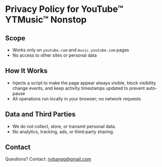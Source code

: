 # Privacy Policy for YouTube™ YTMusic™ Nonstop

## Scope
- Works only on `youtube.com` and `music.youtube.com` pages
- No access to other sites or personal data

## How It Works
- Injects a script to make the page appear always visible, block visibility change events, and keep activity timestamps updated to prevent auto-pause
- All operations run locally in your browser; no network requests

## Data and Third Parties
- We do not collect, store, or transmit personal data. 
- No analytics, tracking, ads, or third‑party sharing.

## Contact
Questions? Contact: nvbangg@gmail.com
